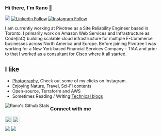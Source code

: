 ### Hi there, I'm Rano 👋

<a href="mailto:ranopriyo@gmail.com?"><img src="https://img.shields.io/badge/gmail-%23DD0031.svg?&style=for-the-badge&logo=gmail&logoColor=white"/></a>
[![LinkedIn Follow](https://img.shields.io/badge/LinkedIn-0077B5?style=for-the-badge&logo=linkedin&logoColor=white)](https://www.linkedin.com/in/ranopriyo-neogy/)
[![Instagram Follow](https://img.shields.io/badge/Instagram-E4405F?style=for-the-badge&logo=instagram&logoColor=white)](https://www.instagram.com/me_neogy/)


I am currently working at Pivotree as a Site Reliability Engineer based in Toronto. I primarily work on Amazon Web Services and Infrastructure as Code(IaC) building scalable cloud infrastructure for multiple E-Commerce businesses across North America and Europe. Before joining Pivotree I was working for a New York based Financial Services Company - TIAA and prior to that I worked as a consultant for Cisco where it all started.


## I like

- [Photography](https://www.instagram.com/me_neogy/), Check out some of my clicks on Instagram.
- Enjoying Nature, Travel, Sci-Fi contents
- Open-source, Terraform and AWS
- Sometimes Reading / Writing [Technical blogs](https://blog.pivotree.cloud/2020-11-24-documentation-gatsby/) 

<img align="left" alt="Rano's Github Stats" src="https://github-readme-stats.vercel.app/api?username=ranopriyo-neogy&show_icons=true&hide_border=true" />


### Connect with me

[<img align="left" alt="ranopriyo-neogy | LinkedIn" width="22" src="https://cdn.jsdelivr.net/npm/simple-icons@v3/icons/linkedin.svg" />][linkedin]
[<img align="left" alt="ranopriyo-neogy | Instagram" width="22" src="https://cdn.jsdelivr.net/npm/simple-icons@v3/icons/instagram.svg" />][instagram]<br />


[linkedin]: https://www.linkedin.com/in/ranopriyo-neogy/
[instagram]: https://www.instagram.com/me_neogy/


![](https://komarev.com/ghpvc/?username=ranopriyo-neogy&style=flat-square)
![](https://hit.yhype.me/github/profile?user_id=68603179)

